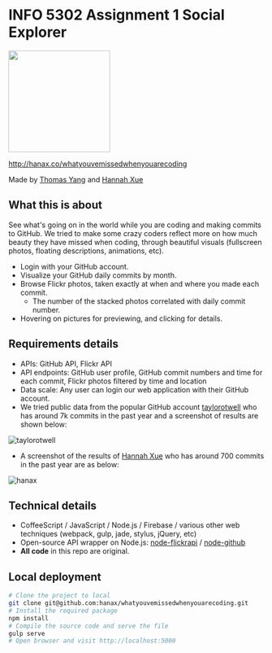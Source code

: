 # INFO 5302 Assignment 1 Social Explorer
<img src='http://hanax.github.io/whatyouvemissedwhenyouarecoding/assets/images/logo.png' width='200px'/>

http://hanax.co/whatyouvemissedwhenyouarecoding

Made by [Thomas Yang](http://thomas-yang.me) and [Hannah Xue](http://hanax.co)

## What this is about
See what's going on in the world while you are coding and making commits to GitHub. We tried to make some crazy coders reflect more on how much beauty they have missed when coding, through beautiful visuals (fullscreen photos, floating descriptions, animations, etc).
* Login with your GitHub account.
* Visualize your GitHub daily commits by month.
* Browse Flickr photos, taken exactly at when and where you made each commit. 
  * The number of the stacked photos correlated with daily commit number.
* Hovering on pictures for previewing, and clicking for details.

## Requirements details
* APIs: GitHub API, Flickr API
* API endpoints: GitHub user profile, GitHub commit numbers and time for each commit, Flickr photos filtered by time and location
* Data scale: Any user can login our web application with their GitHub account. 
* We tried public data from the popular GitHub account [taylorotwell](http://github.com/taylorotwell) who has around 7k commits in the past year and a screenshot of results are shown below:

![taylorotwell](http://hanax.github.io/whatyouvemissedwhenyouarecoding/assets/readme_files/taylorotwell.jpg)

* A screenshot of the results of [Hannah Xue](http://github.com/hanax) who has around 700 commits in the past year are as below:

![hanax](http://hanax.github.io/whatyouvemissedwhenyouarecoding/assets/readme_files/hanax.jpg)

## Technical details
* CoffeeScript / JavaScript / Node.js / Firebase / various other web techniques (webpack, gulp, jade, stylus, jQuery, etc)
* Open-source API wrapper on Node.js: [node-flickrapi](https://github.com/Pomax/node-flickrapi) / [node-github](https://github.com/mikedeboer/node-github)
* **All code** in this repo are original.

## Local deployment
```sh
# Clone the project to local
git clone git@github.com:hanax/whatyouvemissedwhenyouarecoding.git
# Install the required package
npm install
# Compile the source code and serve the file
gulp serve
# Open browser and visit http://localhost:5000
```
